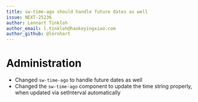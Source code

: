 ```yaml
---
title: sw-time-ago should handle future dates as well
issue: NEXT-25236
author: Lennart Tinkloh
author_email: l.tinkloh@haokeyingxiao.com
author_github: @lernhart
---
```

# Administration
* Changed `sw-time-ago` to handle future dates as well
* Changed the `sw-time-ago` component to update the time string properly, when updated via setInterval automatically
